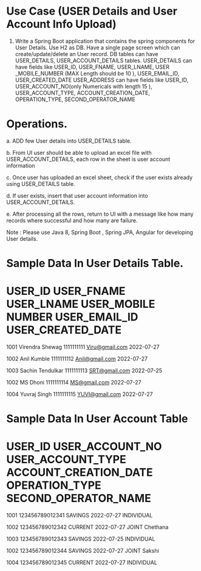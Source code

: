 # Use Case (USER Details and User Account Info Upload)
1.	Write a Spring Boot application that contains the spring components for User Details. Use H2 as DB. Have a single page screen which can create/update/delete an User record. DB tables can have USER_DETAILS, USER_ACCOUNT_DETAILS tables.
USER_DETAILS can have fields like USER_ID, USER_FNAME, USER_LNAME, USER _MOBILE_NUMBER (MAX Length should be 10 ), USER_EMAIL_ID, USER_CREATED_DATE
USER_ADDRESS can have fields like USER_ID, USER_ACCOUNT_NO(only Numericals with length 15 ), USER_ACCOUNT_TYPE, ACCOUNT_CREATION_DATE, OPERATION_TYPE, SECOND_OPERATOR_NAME

# Operations.
a.	ADD few User details into USER_DETAILS table.

b.	From UI user should be able to upload an excel file with USER_ACCOUNT_DETAILS, each row in the sheet is user account information

c.	Once user has uploaded an excel sheet, check if the user exists already using USER_DETAILS table.

d.	If user exists, insert that user account information into USER_ACCOUNT_DETAILS.

e.	After processing all the rows, return to UI with a message like how many records where successful and how many are failure.

Note : Please use Java 8, Spring Boot , Spring JPA, Angular for developing User details.

# Sample Data In User Details Table.

# USER_ID	USER_FNAME	USER_LNAME	USER_MOBILE NUMBER	USER_EMAIL_ID	USER_CREATED_DATE
1001	Virendra 	Shewag	1111111111	Viru@gmail.com	2022-07-27

1002	Anil	Kumble	1111111112	Anil@gmail.com	2022-07-27

1003	Sachin	Tendulkar	1111111113	SRT@gmail.com	2022-07-25

1002	MS	Dhoni	1111111114	MS@gmail.com	2022-07-27

1004	Yuvraj	Singh	1111111115	YUVI@gmail.com	2022-07-27

# Sample Data In User Account Table

# USER_ID	USER_ACCOUNT_NO	USER_ACCOUNT_TYPE	ACCOUNT_CREATION_DATE	OPERATION_TYPE	SECOND_OPERATOR_NAME
1001	123456789012341 	SAVINGS	2022-07-27	INDIVIDUAL	

1002	123456789012342	CURRENT	2022-07-27	JOINT	Chethana

1003	123456789012343	SAVINGS	2022-07-25	INDIVIDUAL	

1002	123456789012344	SAVINGS	2022-07-27	JOINT	Sakshi

1004	123456789012345	CURRENT	2022-07-27	INDIVIDUAL	

